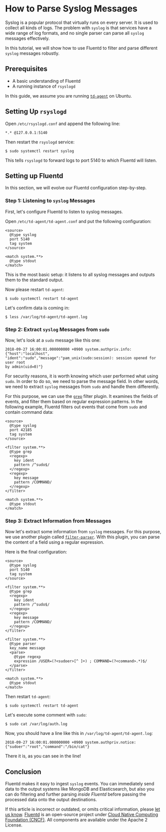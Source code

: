 # How to Parse Syslog Messages

Syslog is a popular protocol that virtually runs on every server. It is used to collect all kinds of logs. The problem with `syslog` is that services have a wide range of log formats, and no single parser can parse all `syslog` messages effectively.

In this tutorial, we will show how to use Fluentd to filter and parse different `syslog` messages robustly.

## Prerequisites

* A basic understanding of Fluentd
* A running instance of `rsyslogd`

In this guide, we assume you are running [`td-agent`](https://www.fluentd.org/download) on Ubuntu.

## Setting Up `rsyslogd`

Open `/etc/rsyslogd.conf` and append the following line:

```text
*.* @127.0.0.1:5140
```

Then restart the `rsyslogd` service:

```text
$ sudo systemctl restart syslog
```

This tells `rsyslogd` to forward logs to port 5140 to which Fluentd will listen.

## Setting up Fluentd

In this section, we will evolve our Fluentd configuration step-by-step.

### Step 1: Listening to `syslog` Messages

First, let's configure Fluentd to listen to syslog messages.

Open `/etc/td-agent/td-agent.conf` and put the following configuration:

```text
<source>
  @type syslog
  port 5140
  tag system
</source>

<match system.**>
  @type stdout
</match>
```

This is the most basic setup: it listens to all syslog messages and outputs them to the standard output.

Now please restart `td-agent`:

```text
$ sudo systemctl restart td-agent
```

Let's confirm data is coming in:

```text
$ less /var/log/td-agent/td-agent.log
```

### Step 2: Extract `syslog` Messages from `sudo`

Now, let's look at a `sudo` message like this one:

```text
2018-09-27 16:00:01.000000000 +0900 system.authpriv.info: {"host":"localhost",
"ident":"sudo","message":"pam_unix(sudo:session): session opened for user root
by admin(uid=0)"}
```

For security reasons, it is worth knowing which user performed what using `sudo`. In order to do so, we need to parse the message field. In other words, we need to extract `syslog` messages from `sudo` and handle them differently.

For this purpose, we can use the [`grep`](../filter/grep.md) filter plugin. It examines the fields of events, and filter them based on regular expression patterns. In the following example, Fluentd filters out events that come from `sudo` and contain command data:

```text
<source>
  @type syslog
  port 42185
  tag system
</source>

<filter system.**>
  @type grep
  <regexp>
    key ident
    pattern /^sudo$/
  </regexp>
  <regexp>
    key message
    pattern /COMMAND/
  </regexp>
</filter>

<match system.**>
  @type stdout
</match>
```

### Step 3: Extract Information from Messages

Now let's extract some information from `syslog` messages. For this purpose, we use another plugin called [`filter-parser`](../filter/parser.md). With this plugin, you can parse the content of a field using a regular expression.

Here is the final configuration:

```text
<source>
  @type syslog
  port 5140
  tag system
</source>

<filter system.**>
  @type grep
  <regexp>
    key ident
    pattern /^sudo$/
  </regexp>
  <regexp>
    key message
    pattern /COMMAND/
  </regexp>
</filter>

<filter system.**>
  @type parser
  key_name message
  <parse>
    @type regexp
    expression /USER=(?<sudoer>[^ ]+) ; COMMAND=(?<command>.*)$/
  </parse>
</filter>

<match system.**>
  @type stdout
</match>
```

Then restart `td-agent`:

```text
$ sudo systemctl restart td-agent
```

Let's execute some comment with `sudo`:

```text
$ sudo cat /var/log/auth.log
```

Now, you should have a line like this in `/var/log/td-agent/td-agent.log`:

```text
2018-09-27 16:00:01.000000000 +0900 system.authpriv.notice: {"sudoer":"root","command":"/bin/cat"}
```

There it is, as you can see in the line!

## Conclusion

Fluentd makes it easy to ingest `syslog` events. You can immediately send data to the output systems like MongoDB and Elasticsearch, but also you can do filtering and further parsing _inside Fluentd_ before passing the processed data onto the output destinations.

If this article is incorrect or outdated, or omits critical information, please [let us know](https://github.com/fluent/fluentd-docs-gitbook/issues?state=open). [Fluentd](http://www.fluentd.org/) is an open-source project under [Cloud Native Computing Foundation \(CNCF\)](https://cncf.io/). All components are available under the Apache 2 License.

